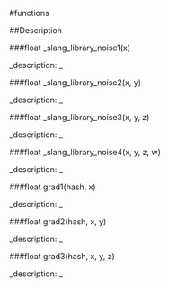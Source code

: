 #functions

##Description





<!----------------------------------------------------------------------------->

###float _slang_library_noise1(x)

<!--
_syntax: _slang_library_noise1(x)_
_name: _slang_library_noise1_
_returns: float_
_returns_description: _
_parameters: float x_
_version_started: _
_version_deprecated: _
_summary: _
_constant: False_
_static: False_
_visible: True_
_advanced: False_
-->

_description: _







<!----------------------------------------------------------------------------->

###float _slang_library_noise2(x, y)

<!--
_syntax: _slang_library_noise2(x, y)_
_name: _slang_library_noise2_
_returns: float_
_returns_description: _
_parameters: float x, float y_
_version_started: _
_version_deprecated: _
_summary: _
_constant: False_
_static: False_
_visible: True_
_advanced: False_
-->

_description: _







<!----------------------------------------------------------------------------->

###float _slang_library_noise3(x, y, z)

<!--
_syntax: _slang_library_noise3(x, y, z)_
_name: _slang_library_noise3_
_returns: float_
_returns_description: _
_parameters: float x, float y, float z_
_version_started: _
_version_deprecated: _
_summary: _
_constant: False_
_static: False_
_visible: True_
_advanced: False_
-->

_description: _







<!----------------------------------------------------------------------------->

###float _slang_library_noise4(x, y, z, w)

<!--
_syntax: _slang_library_noise4(x, y, z, w)_
_name: _slang_library_noise4_
_returns: float_
_returns_description: _
_parameters: float x, float y, float z, float w_
_version_started: _
_version_deprecated: _
_summary: _
_constant: False_
_static: False_
_visible: True_
_advanced: False_
-->

_description: _







<!----------------------------------------------------------------------------->

###float grad1(hash, x)

<!--
_syntax: grad1(hash, x)_
_name: grad1_
_returns: float_
_returns_description: _
_parameters: int hash, float x_
_version_started: _
_version_deprecated: _
_summary: _
_constant: False_
_static: False_
_visible: True_
_advanced: False_
-->

_description: _







<!----------------------------------------------------------------------------->

###float grad2(hash, x, y)

<!--
_syntax: grad2(hash, x, y)_
_name: grad2_
_returns: float_
_returns_description: _
_parameters: int hash, float x, float y_
_version_started: _
_version_deprecated: _
_summary: _
_constant: False_
_static: False_
_visible: True_
_advanced: False_
-->

_description: _







<!----------------------------------------------------------------------------->

###float grad3(hash, x, y, z)

<!--
_syntax: grad3(hash, x, y, z)_
_name: grad3_
_returns: float_
_returns_description: _
_parameters: int hash, float x, float y, float z_
_version_started: _
_version_deprecated: _
_summary: _
_constant: False_
_static: False_
_visible: True_
_advanced: False_
-->

_description: _







<!----------------------------------------------------------------------------->

